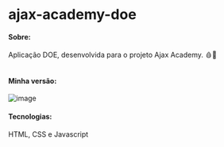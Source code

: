 # ajax-academy-doe

#### Sobre: 
Aplicação DOE, desenvolvida para o projeto Ajax Academy. 🩸💉

##

#### Minha versão:
![image](https://user-images.githubusercontent.com/66935004/141460536-ff16e799-4e24-4b77-91b0-20e36a8a2708.png)

#### Tecnologias:
HTML, CSS e Javascript
